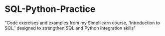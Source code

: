 # SQL-Python-Practice

"Code exercises and examples from my Simplilearn course, 'Introduction to SQL,' designed to strengthen SQL and Python integration skills"